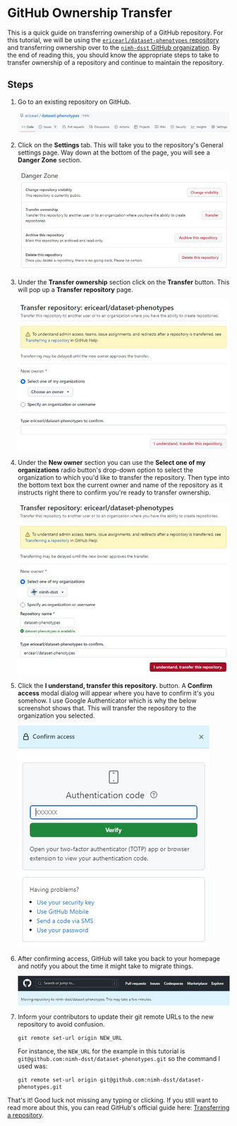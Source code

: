 # GitHub Ownership Transfer

This is a quick guide on transferring ownership of a GitHub repository. For this tutorial, we will be using the [`ericearl/dataset-phenotypes` repository](https://github.com/ericearl/dataset-phenotypes) and transferring ownership over to the [`nimh-dsst` GitHub organization](https://github.com/nimh-dsst). By the end of reading this, you should know the appropriate steps to take to transfer ownership of a repository and continue to maintain the repository.

## Steps

1. Go to an existing repository on GitHub.

    ![Top of the existent repository's homepage](images/repo_top.jpg)

2. Click on the **Settings** tab. This will take you to the repository's General settings page. Way down at the bottom of the page, you will see a **Danger Zone** section.

    ![Repository settings page](images/danger_zone.jpg)

3. Under the **Transfer ownership** section click on the **Transfer** button. This will pop up a **Transfer repository** page.

    ![Transfer repository page](images/transfer_repository.jpg)

4. Under the **New owner** section you can use the **Select one of my organizations** radio button's drop-down option to select the organization to which you'd like to transfer the repository. Then type into the bottom text box the current owner and name of the repository as it instructs right there to confirm you're ready to transfer ownership.

    ![Ready to click](images/filled_in_transfer.jpg)

5. Click the **I understand, transfer this repository.** button. A **Confirm access** modal dialog will appear where you have to confirm it's you somehow. I use Google Authenticator which is why the below screenshot shows that. This will transfer the repository to the organization you selected.

    ![Confirm access](images/confirm_access.jpg)

6. After confirming access, GitHub will take you back to your homepage and notify you about the time it might take to migrate things.

    ![Small notice in the top left corner](images/moving_notice.jpg)

7. Inform your contributors to update their git remote URLs to the new repository to avoid confusion.

    ```shell
    git remote set-url origin NEW_URL
    ```

    For instance, the `NEW_URL` for the example in this tutorial is `git@github.com:nimh-dsst/dataset-phenotypes.git` so the command I used was:

    ```shell
    git remote set-url origin git@github.com:nimh-dsst/dataset-phenotypes.git
    ```

That's it! Good luck not missing any typing or clicking. If you still want to read more about this, you can read GitHub's official guide here: [Transferring a repository](https://docs.github.com/en/repositories/creating-and-managing-repositories/transferring-a-repository).
